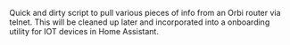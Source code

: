 Quick and dirty script to pull various pieces of info from an Orbi router via telnet. This will be cleaned up later and incorporated into a onboarding utility for IOT devices in Home Assistant.
